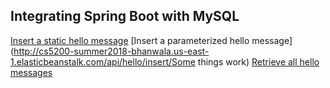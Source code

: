 ## Integrating Spring Boot with MySQL
[Insert a static hello message](http://cs5200-summer2018-bhanwala.us-east-1.elasticbeanstalk.com/api/hello/insert)
[Insert a parameterized hello message](http://cs5200-summer2018-bhanwala.us-east-1.elasticbeanstalk.com/api/hello/insert/Some things work)
[Retrieve all hello messages](http://cs5200-summer2018-bhanwala.us-east-1.elasticbeanstalk.com/api/hello/select/all)

